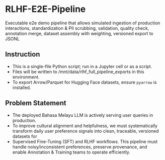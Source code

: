 # RLHF-E2E-Pipeline
Executable e2e demo pipeline that allows simulated ingestion of production interactions, standardization &amp; PII scrubbing, validation, quality check, annotation merge, dataset assembly with weighting, versioned export to JSONL

## Instruction
- This is a single-file Python script; run in a Jupyter cell or as a script.
- Files will be written to /mnt/data/rlhf_full_pipeline_exports in this environment.
- To export Arrow/Parquet for Hugging Face datasets, ensure `pyarrow` is installed.

## Problem Statement
- The deployed Bahasa Melayu LLM is actively serving user queries in production.
- To improve cultural alignment and helpfulness, we must systematically transform daily user preference signals into clean, traceable, versioned datasets for
- Supervised Fine-Tuning (SFT) and RLHF workflows. This pipeline must handle noisy/inconsistent preferences, preserve provenance, and enable Annotation & Training teams to operate efficiently.
